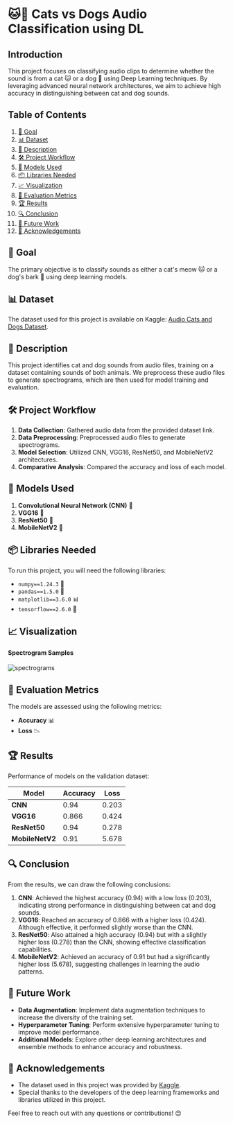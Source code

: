 # 🐱🐶 Cats vs Dogs Audio Classification using DL

## Introduction
This project focuses on classifying audio clips to determine whether the sound is from a cat 🐱 or a dog 🐶 using Deep Learning techniques. By leveraging advanced neural network architectures, we aim to achieve high accuracy in distinguishing between cat and dog sounds.

## Table of Contents
1. [🎯 Goal](#goal)
2. [📊 Dataset](#dataset)
3. [📜 Description](#description)
4. [🛠️ Project Workflow](#project-workflow)
5. [🧠 Models Used](#models-used)
6. [📦 Libraries Needed](#libraries-needed)
7. [📈 Visualization](#visualization)
8. [📏 Evaluation Metrics](#evaluation-metrics)
9. [🏆 Results](#results)
10. [🔍 Conclusion](#conclusion)
11. [🔮 Future Work](#future-work)
12. [🙏 Acknowledgements](#acknowledgements)

## 🎯 Goal
The primary objective is to classify sounds as either a cat's meow 🐱 or a dog's bark 🐶 using deep learning models.

## 📊 Dataset
The dataset used for this project is available on Kaggle: [Audio Cats and Dogs Dataset](https://www.kaggle.com/datasets/mmoreaux/audio-cats-and-dogs).

## 📜 Description
This project identifies cat and dog sounds from audio files, training on a dataset containing sounds of both animals. We preprocess these audio files to generate spectrograms, which are then used for model training and evaluation.

## 🛠️ Project Workflow
1. **Data Collection**: Gathered audio data from the provided dataset link.
2. **Data Preprocessing**: Preprocessed audio files to generate spectrograms.
3. **Model Selection**: Utilized CNN, VGG16, ResNet50, and MobileNetV2 architectures.
4. **Comparative Analysis**: Compared the accuracy and loss of each model.

## 🧠 Models Used
1. **Convolutional Neural Network (CNN)** 🧠
2. **VGG16** 🧠
3. **ResNet50** 🧠
4. **MobileNetV2** 🧠

## 📦 Libraries Needed
To run this project, you will need the following libraries:

- `numpy==1.24.3` 🐍
- `pandas==1.5.0` 🐼
- `matplotlib==3.6.0` 📊
- `tensorflow==2.6.0` 🧠

## 📈 Visualization
#### Spectrogram Samples
![spectrograms](https://github.com/achrekarom12/DL-Simplified/assets/88442486/60beef49-8cf1-45f8-ab2f-494fdada0eea)

## 📏 Evaluation Metrics
The models are assessed using the following metrics:
- **Accuracy** 📊
- **Loss** 📉

## 🏆 Results
Performance of models on the validation dataset:

| Model       | Accuracy | Loss   |
|-------------|----------|--------|
| **CNN**         | 0.94     | 0.203  |
| **VGG16**       | 0.866    | 0.424  |
| **ResNet50**    | 0.94     | 0.278  |
| **MobileNetV2** | 0.91     | 5.678  |

## 🔍 Conclusion
From the results, we can draw the following conclusions:
1. **CNN**: Achieved the highest accuracy (0.94) with a low loss (0.203), indicating strong performance in distinguishing between cat and dog sounds.
2. **VGG16**: Reached an accuracy of 0.866 with a higher loss (0.424). Although effective, it performed slightly worse than the CNN.
3. **ResNet50**: Also attained a high accuracy (0.94) but with a slightly higher loss (0.278) than the CNN, showing effective classification capabilities.
4. **MobileNetV2**: Achieved an accuracy of 0.91 but had a significantly higher loss (5.678), suggesting challenges in learning the audio patterns.

## 🔮 Future Work
- **Data Augmentation**: Implement data augmentation techniques to increase the diversity of the training set.
- **Hyperparameter Tuning**: Perform extensive hyperparameter tuning to improve model performance.
- **Additional Models**: Explore other deep learning architectures and ensemble methods to enhance accuracy and robustness.

## 🙏 Acknowledgements
- The dataset used in this project was provided by [Kaggle](https://www.kaggle.com).
- Special thanks to the developers of the deep learning frameworks and libraries utilized in this project.

Feel free to reach out with any questions or contributions! 😊
